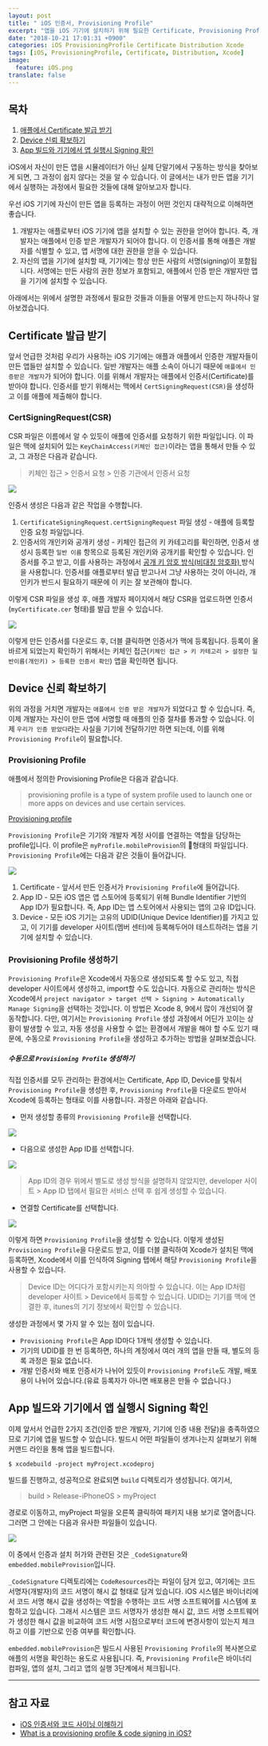 ```yaml
---
layout: post
title: " iOS 인증서, Provisioning Profile"
excerpt: "앱을 iOS 기기에 설치하기 위해 필요한 Certificate, Provisioning Profile 등에 대해 알아 봅니다."
date: "2018-10-21 17:01:31 +0900"
categories: iOS ProvisioningProfile Certificate Distribution Xcode
tags: [iOS, ProvisioningProfile, Certificate, Distribution, Xcode]
image:
  feature: iOS.png
translate: false
---
```


## 목차

1. [애플에서 Certificate 발급 받기](https://hcn1519.github.io/articles/2018-10/ios_codesigning_provisioningprofile#certificate-발급-받기)
2. [Device 신뢰 확보하기](https://hcn1519.github.io/articles/2018-10/ios_codesigning_provisioningprofile#device-신뢰-확보하기)
3. [App 빌드와 기기에서 앱 실행시 Signing 확인](https://hcn1519.github.io/articles/2018-10/ios_codesigning_provisioningprofile#app-빌드와-기기에서-앱-실행시-signing-확인)


iOS에서 자신이 만든 앱을 시뮬레이터가 아닌 실제 단말기에서 구동하는 방식을 찾아보게 되면, 그 과정이 쉽지 않다는 것을 알 수 있습니다. 이 글에서는 내가 만든 앱을 기기에서 실행하는 과정에서 필요한 것들에 대해 알아보고자 합니다.

우선 iOS 기기에 자신이 만든 앱을 등록하는 과정이 어떤 것인지 대략적으로 이해하면 좋습니다.

1. 개발자는 애플로부터 iOS 기기에 앱을 설치할 수 있는 권한을 얻어야 합니다. 즉, 개발자는 애플에서 인증 받은 개발자가 되어야 합니다. 이 인증서를 통해 애플은 개발자를 식별할 수 있고, 앱 서명에 대한 권한을 얻을 수 있습니다.
2. 자신의 앱을 기기에 설치할 때, 기기에는 항상 만든 사람의 서명(signing)이 포함됩니다. 서명에는 만든 사람의 권한 정보가 포함되고, 애플에서 인증 받은 개발자만 앱을 기기에 설치할 수 있습니다.

아래에서는 위에서 설명한 과정에서 필요한 것들과 이들을 어떻게 만드는지 하나하나 알아보겠습니다.

## Certificate 발급 받기

앞서 언급한 것처럼 우리가 사용하는 iOS 기기에는 애플과 애플에서 인증한 개발자들이 만든 앱들만 설치할 수 있습니다. 일반 개발자는 애플 소속이 아니기 때문에 `애플에서 인증받은 개발자`가 되어야 합니다. 이를 위해서 개발자는 애플에서 인증서(Certificate)를 받아야 합니다. 인증서를 받기 위해서는 맥에서 `CertSigningRequest(CSR)`을 생성하고 이를 애플에 제출해야 합니다.

### CertSigningRequest(CSR)

CSR 파일은 이름에서 알 수 있듯이 애플에 인증서를 요청하기 위한 파일입니다. 이 파일은 맥에 설치되어 있는 `KeyChainAccess(키체인 접근)`이라는 앱을 통해서 만들 수 있고, 그 과정은 다음과 같습니다.

> 키체인 접근 > 인증서 요청 > 인증 기관에서 인증서 요청

<img src="{{ site.imageUrl}}/2018-10/ios_codesigning_provisioningprofile/createCSR.png">

인증서 생성은 다음과 같은 작업을 수행합니다.

1. `CertificateSigningRequest.certSigningRequest` 파일 생성 - 애플에 등록할 인증 요청 파일입니다.
2. 인증서의 개인키와 공개키 생성 - 키체인 접근의 키 카테고리를 확인하면, 인증서 생성시 등록한 `일반 이름` 항목으로 등록된 개인키와 공개키를 확인할 수 있습니다. 인증서를 주고 받고, 이를 사용하는 과정에서 [공개 키 암호 방식(비대칭 암호화) ](https://ko.wikipedia.org/wiki/%EA%B3%B5%EA%B0%9C_%ED%82%A4_%EC%95%94%ED%98%B8_%EB%B0%A9%EC%8B%9D) 방식을 사용합니다. 인증서를 애플로부터 발급 받고나서 그냥 사용하는 것이 아니라, 개인키가 반드시 필요하기 때문에 이 키는 잘 보관해야 합니다.

이렇게 CSR 파일을 생성 후, 애플 개발자 페이지에서 해당 CSR을 업로드하면 인증서(`myCertificate.cer` 형태)를 발급 받을 수 있습니다.

<img src="{{ site.imageUrl}}/2018-10/ios_codesigning_provisioningprofile/createCSR2.png">

이렇게 만든 인증서를 다운로드 후, 더블 클릭하면 인증서가 맥에 등록됩니다. 등록이 올바르게 되었는지 확인하기 위해서는 키체인 접근(`키체인 접근 > 키 카테고리 > 설정한 일반이름(개인키) > 등록한 인증서 확인`) 앱을 확인하면 됩니다.

## Device 신뢰 확보하기

위의 과정을 거치면 개발자는 `애플에서 인증 받은 개발자`가 되었다고 할 수 있습니다. 즉, 이제 개발자는 자신이 만든 앱에 서명할 때 애플의 인증 절차를 통과할 수 있습니다. 이제 `우리가 인증 받았다`라는 사실을 기기에 전달하기만 하면 되는데, 이를 위해 `Provisioning Profile`이 필요합니다.

### Provisioning Profile

애플에서 정의한 Provisioning Profile은 다음과 같습니다.

> provisioning profile is a type of system profile used to launch one or more apps on devices and use certain services.

[Provisioning profile](https://help.apple.com/xcode/mac/current/#￼/dev46a99ba04)

`Provisioning Profile`은 기기와 개발자 계정 사이를 연결하는 역할을 담당하는 profile입니다. 이 profile은 `myProfile.mobileProvision`의 형태의 파일입니다. `Provisioning Profile`에는 다음과 같은 것들이 들어갑니다.

<img src="{{ site.imageUrl}}/2018-10/ios_codesigning_provisioningprofile/provisioningProfile.png">

1. Certificate - 앞서서 만든 인증서가 `Provisioning Profile`에 들어갑니다.
2. App ID - 모든 iOS 앱은 앱 스토어에 등록되기 위해 Bundle Identifier 기반의 App ID가 필요합니다. 즉, App ID는 앱 스토어에서 사용되는 앱의 고유 ID입니다.
3. Device - 모든 iOS 기기는 고유의 UDID(Unique Device Identifier)를 가지고 있고, 이 기기를 developer 사이트(멤버 센터)에 등록해두어야 테스트하려는 앱을 기기에 설치할 수 있습니다.

### Provisioning Profile 생성하기

`Provisioning Profile`은 Xcode에서 자동으로 생성되도록 할 수도 있고, 직접 developer 사이트에서 생성하고, import할 수도 있습니다. 자동으로 관리하는 방식은 Xcode에서 `project navigator > target 선택 > Signing > Automatically Manage Signing`을 선택하는 것입니다.
이 방법은 Xcode 8, 9에서 많이 개선되어 잘 동작합니다. 다만, 여기서는 `Provisioning Profile` 생성 과정에서 어딘가 꼬이는 상황이 발생할 수 있고, 자동 생성을 사용할 수 없는 환경에서 개발을 해야 할 수도 있기 때문에, 수동으로 `Provisioning Profile`을 생성하고 추가하는 방법을 살펴보겠습니다.

##### 수동으로 `Provisioning Profile` 생성하기

직접 인증서를 모두 관리하는 환경에서는 Certificate, App ID, Device를 맞춰서 `Provisioning Profile`을 생성한 후, `Provisioning Profile`을 다운로드 받아서 Xcode에 등록하는 형태로 이를 사용합니다. 과정은 아래와 같습니다.

* 먼저 생성할 종류의 `Provisioning Profile`을 선택합니다.

<img src="{{ site.imageUrl}}/2018-10/ios_codesigning_provisioningprofile/createProvision1.png">

* 다음으로 생성한 App ID를 선택합니다.

<img src="{{ site.imageUrl}}/2018-10/ios_codesigning_provisioningprofile/createProvision2.png">

> App ID의 경우 위에서 별도로 생성 방식을 설명하지 않았지만, developer 사이트 > App ID 탭에서 필요한 서비스 선택 후 쉽게 생성할 수 있습니다.

* 연결할 Certificate를 선택합니다.

<img src="{{ site.imageUrl}}/2018-10/ios_codesigning_provisioningprofile/createProvision3.png">

이렇게 하면 `Provisioning Profile`을 생성할 수 있습니다. 이렇게 생성된 `Provisioning Profile`을 다운로드 받고, 이를 더블 클릭하여 Xcode가 설치된 맥에 등록하면, Xcode에서 이를 인식하여 Signing 탭에서 해당 `Provisioning Profile`을 사용할 수 있습니다.

> Device ID는 어디다가 포함시키는지 의아할 수 있습니다. 이는 App ID처럼 developer 사이트 > Device에서 등록할 수 있습니다. UDID는 기기를 맥에 연결한 후, itunes의 기기 정보에서 확인할 수 있습니다.

생성한 과정에서 몇 가지 알 수 있는 점이 있습니다.

* `Provisioning Profile`은 App ID마다 1개씩 생성할 수 있습니다.
* 기기의 UDID를 한 번 등록하면, 하나의 계정에서 여러 개의 앱을 만들 때, 별도의 등록 과정은 필요 없습니다.
* 개발 인증서와 배포 인증서가 나뉘어 있듯이 `Provisioning Profile`도 개발, 배포용이 나뉘어 있습니다.(유료 등록자가 아니면 배포용은 만들 수 없습니다.)

## App 빌드와 기기에서 앱 실행시 Signing 확인

이제 앞서서 언급한 2가지 조건(인증 받은 개발자, 기기에 인증 내용 전달)을 충족하였으므로 기기에 앱을 빌드할 수 있습니다. 빌드시 어떤 파일들이 생겨나는지 살펴보기 위해 커맨드 라인을 통해 앱을 빌드합니다.

```shell
$ xcodebuild -project myProject.xcodeproj
```

빌드를 진행하고, 성공적으로 완료되면 `build` 디렉토리가 생성됩니다. 여기서,

> build > Release-iPhoneOS > myProject

경로로 이동하고, myProject 파일을 오른쪽 클릭하여 패키지 내용 보기로 열어줍니다. 그러면 그 안에는 다음과 유사한 파일들이 있습니다.

<img src="{{ site.imageUrl}}/2018-10/ios_codesigning_provisioningprofile/build.png">

이 중에서 인증과 설치 허가와 관련된 것은 `_CodeSignature`와 `embedded.mobileProvision`입니다.

`_CodeSignature` 디렉토리에는 `CodeResources`라는 파일이 담겨 있고, 여기에는 코드 서명자(개발자)의 코드 서명이 해시 값 형태로 담겨 있습니다. iOS 시스템은 바이너리에서 코드 서명 해시 값을 생성하는 역할을 수행하는 코드 서명 소프트웨어를 시스템에 포함하고 있습니다. 그래서 시스템은 코드 서명자가 생성한 해시 값, 코드 서명 소프트웨어가 생성한 해시 값을 비교하여 코드 서명 시점으로부터 코드에 변경사항이 있는지 체크하고 이를 기반으로 인증 여부를 확인합니다.

`embedded.mobileProvision`은 빌드시 사용된 `Provisioning Profile`의 복사본으로 애플의 서명을 확인하는 용도로 사용됩니다. 즉, `Provisioning Profile`은 바이너리 컴파일, 앱의 설치, 그리고 앱의 실행 3단계에서 체크됩니다.

---

## 참고 자료

* [iOS 인증서와 코드 사이닝 이해하기](http://la-stranger.blogspot.com/2014/04/ios.html)
* [What is a provisioning profile & code signing in iOS?](https://medium.com/@abhimuralidharan/what-is-a-provisioning-profile-in-ios-77987a7c54c2)
